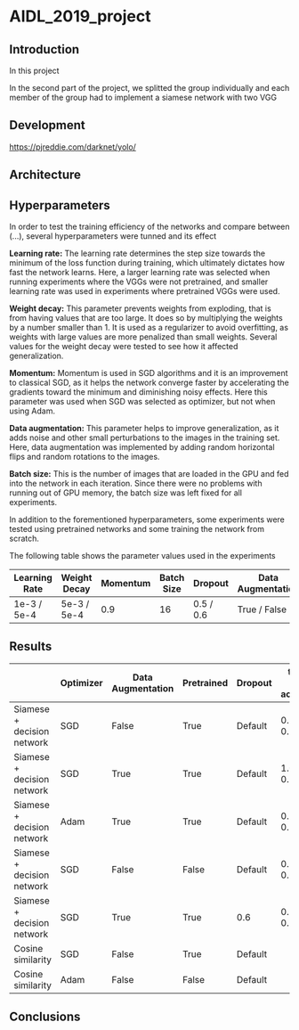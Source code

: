 # AIDL_2019_project

## Introduction

In this project 

In the second part of the project, we splitted the group individually and each member of the group had to implement a siamese network with two VGG 

## Development

https://pjreddie.com/darknet/yolo/

## Architecture



## Hyperparameters

In order to test the training efficiency of the networks and compare between (...), several hyperparameters were tunned and its effect 

**Learning rate:** The learning rate determines the step size towards the minimum of the loss function during training, which ultimately dictates how fast the network learns. Here, a larger learning rate was selected when running experiments where the VGGs were not pretrained, and smaller learning rate was used in experiments where pretrained VGGs were used.

**Weight decay:** This parameter prevents weights from exploding, that is from having values that are too large. It does so by multiplying the weights by a number smaller than 1. It is used as a regularizer to avoid overfitting, as weights with large values are more penalized than small weights. Several values for the weight decay were tested to see how it affected generalization.

**Momentum:** Momentum is used in SGD algorithms and it is an improvement to classical SGD, as it helps the network converge faster by accelerating the gradients toward the minimum and diminishing noisy effects. Here this parameter was used when SGD was selected as optimizer, but not when using Adam.

**Data augmentation:** This parameter helps to improve generalization, as it adds noise and other small perturbations to the images in the training set. Here, data augmentation was implemented by adding random horizontal flips and random rotations to the images.

**Batch size:** This is the number of images that are loaded in the GPU and fed into the network in each iteration. Since there were no problems with running out of GPU memory, the batch size was left fixed for all experiments.

In addition to the forementioned hyperparameters, some experiments were tested using pretrained networks and some training the network from scratch.

The following table shows the parameter values used in the experiments

|Learning Rate|  Weight Decay  | Momentum | Batch Size |  Dropout  | Data Augmentation |  Pretrained  |
|-------------|-------------|----------|------------|-----------|-------------------|--------------|
| 1e-3 / 5e-4 | 5e-3 / 5e-4 |      0.9 |         16 | 0.5 / 0.6 | True / False      | True / False |

## Results



|                            | Optimizer | Data Augmentation | Pretrained | Dropout | train / val accuracy | test accuracy |
|----------------------------|-----------|-------------------|------------|---------|----------------------|---------------|
| Siamese + decision network | SGD       | False             | True       | Default | 0.956 / 0.717        |               |
| Siamese + decision network | SGD       | True              | True       | Default | 1.0 / 0.711          |               |
| Siamese + decision network | Adam      | True              | True       | Default | 0.508 / 0.528        |         0.509 |
| Siamese + decision network | SGD       | False             | False      | Default | 0.841 / 0.621        |         0.659 |
| Siamese + decision network | SGD       | True              | True       | 0.6     | 0.768 / 0.729        |         0.839 |
| Cosine similarity          | SGD       | False             | True       | Default |                      |               |
| Cosine similarity          | Adam      | False             | False      | Default |                      |               |


## Conclusions
